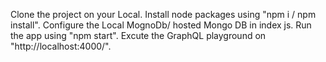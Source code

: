 Clone the project on your Local.
Install node packages using "npm i / npm install".
Configure the Local MognoDb/ hosted Mongo DB in index js.
Run the app using "npm start".
Excute the GraphQL playground on "http://localhost:4000/".
